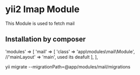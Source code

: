 yii2 Imap Module
==========
This Module is used to fetch mail

Installation by composer
------------

'modules' => [
    'mail' => [
    	'class' => 'app\modules\mail\Module',
    	//'mainLayout' => 'main',	used its deafult
    ],
],

yii migrate --migrationPath=@app/modules/mail/migrations